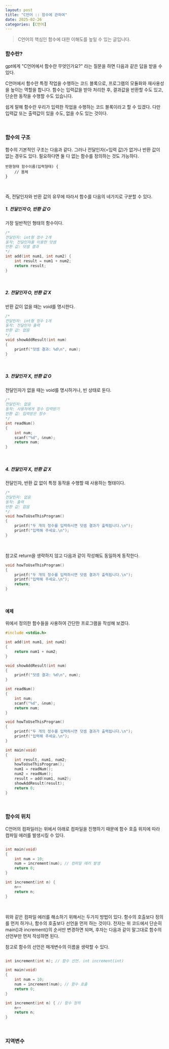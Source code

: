 ```yaml
---
layout: post
title: "C언어 :: 함수에 관하여"
date: 2025-02-26
categories: [C언어]
---
```


> C언어의 핵심인 함수에 대한 이해도를 높일 수 있는 글입니다.

### 함수란?
gpt에게 "C언어에서 함수란 무엇인가요?" 라는 질문을 하면 다음과 같은 답을 받을 수 있다.

C언어에서 함수란 특정 작업을 수행하는 코드 블록으로, 프로그램의 모듈화와 재사용성을 높이는 역할을 합니다. 함수는 입력값을 받아 처리한 후, 결과값을 반환할 수도 있고, 단순한 동작을 수행할 수도 있습니다.

쉽게 말해 함수란 우리가 입력한 작업을 수행하는 코드 블록이라고 할 수 있겠다. 다만 입력값 또는 출력값이 있을 수도, 없을 수도 있는 것이다.

<br>

### 함수의 구조
함수의 기본적인 구조는 다음과 같다. 그러나 전달인자(=입력 값)가 없거나 반환 값이 없는 경우도 있다. 필요하다면 둘 다 없는 함수를 정의하는 것도 가능하다.

```
반환형태 함수이름(입력형태) {
    // 몸체
}
```

<br>

즉, 전달인자와 반환 값의 유무에 따라서 함수를 다음의 네가지로 구분할 수 있다.

##### 1. 전달인자 O, 반환 값 O

가장 일반적인 형태의 함수이다.

```c
/*
전달인자: int형 정수 2개
동작: 전달인자를 이용한 덧셈
반환 값: 덧셈 결과
*/
int add(int num1, int num2) {
    int result = num1 + num2;
    return result;
}
```

<br>

##### 2. 전달인자 O, 반환 값 X

반환 값이 없을 때는 void를 명시한다.

```c
/*
전달인자: int형 정수 1개
동작: 전달인자 출력
반환 값: 없음
*/
void showAddResult(int num)
{
    printf("덧셈 결과: %d\n", num);
}
```

<br>

##### 3. 전달인자 X, 반환 값 O

전달인자가 없을 때는 void를 명시하거나, 빈 상태로 둔다.

```c
/*
전달인자: 없음
동작: 사용자에게 정수 입력받기
반환 값: 입력받은 정수
*/
int readNum()
{
    int num;
    scanf("%d", &num);
    return num;
}
```

<br>

##### 4. 전달인자 X, 반환 값 X

전달인자, 반환 값 없이 특정 동작을 수행할 때 사용하는 형태이다.

```c
/*
전달인자: 없음
동작: 출력
반환 값: 없음
*/
void howToUseThisProgram()
{
    printf("두 개의 정수를 입력하시면 덧셈 결과가 출력됩니다.\n");
    printf("입력해 주세요.\n");
}
```

<br>

참고로 return을 생략하지 않고 다음과 같이 작성해도 동일하게 동작한다.

```c
void howToUseThisProgram()
{
    printf("두 개의 정수를 입력하시면 덧셈 결과가 출력됩니다.\n");
    printf("입력해 주세요.\n");
    return;
}
```

<br>

#### 예제

위에서 정의한 함수들을 사용하여 간단한 프로그램을 작성해 보겠다.

```c
#include <stdio.h>

int add(int num1, int num2)
{
    return num1 + num2;
}

void showAddResult(int num)
{
    printf("덧셈 결과: %d\n", num);
}

int readNum()
{
    int num;
    scanf("%d", &num);
    return num;
}

void howToUseThisProgram()
{
    printf("두 개의 정수를 입력하시면 덧셈 결과가 출력됩니다.\n");
    printf("입력해 주세요.\n");
}

int main(void)
{
    int result, num1, num2;
    howToUseThisProgram();
    num1 = readNum();
    num2 = readNum();
    result = add(num1, num2);
    showAddResult(result);
    return 0;
}
```

<br>

### 함수의 위치

C언어의 컴파일러는 위에서 아래로 컴파일을 진행하기 때문에 함수 호출 위치에 따라 컴파일 에러를 발생시킬 수 있다.

```c

int main(void) 
{
    int num = 10;
    num = increment(num); // 컴파일 에러 발생
    return 0;
}

int increment(int n) {
    n++
    return n;
}

```

<br>

위와 같은 컴파일 에러를 해소하기 위해서는 두가지 방법이 있다. 함수의 호출보다 정의를 먼저 하거나, 함수의 호출보다 선언을 먼저 하는 것이다.
전자는 위 코드에서 단순히 main()과 increment()의 순서만 변경하면 되며, 후자는 다음과 같이 말그대로 함수의 선언부만 먼저 작성하면 된다.

참고로 함수의 선언은 매개변수의 이름을 생략할 수 있다.

```c

int increment(int n); // 함수 선언. int increment(int)

int main(void) 
{
    int num = 10;
    num = increment(num); // 함수 호출
    return 0;
}

int increment(int n) { // 함수 정의
    n++
    return n;
}

```

<br>

### 지역변수